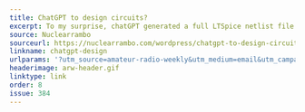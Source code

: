 ```yaml
---
title: ChatGPT to design circuits?
excerpt: To my surprise, chatGPT generated a full LTSpice netlist file for simulation.
source: Nuclearrambo
sourceurl: https://nuclearrambo.com/wordpress/chatgpt-to-design-circuits/
linkname: chatgpt-design
urlparams: '?utm_source=amateur-radio-weekly&utm_medium=email&utm_campaign=newsletter'
headerimage: arw-header.gif
linktype: link
order: 8
issue: 384
---
```

